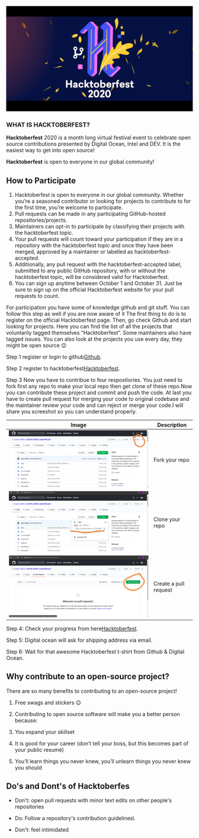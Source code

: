 <img src = "img//launch.png">

### WHAT IS HACKTOBERFEST?

**Hacktoberfest** 2020 is a month long virtual festival event to celebrate open source contributions presented by Digital Ocean, Intel and DEV. It is the easiest way to get into open source!

**Hacktoberfest** is open to everyone in our global community!


## How to Participate
1. Hacktoberfest is open to everyone in our global community. Whether you’re a seasoned contributor or looking for projects to contribute to for the first time, you’re welcome to participate.
2. Pull requests can be made in any participating GitHub-hosted repositories/projects.
3. Maintainers can opt-in to participate by classifying their projects with the hacktoberfest topic.
4. Your pull requests will count toward your participation if they are in a repository with the hacktoberfest topic and once they have been merged, approved by a maintainer or labelled as hacktoberfest-accepted.
5. Additionally, any pull request with the hacktoberfest-accepted label, submitted to any public GitHub repository, with or without the hacktoberfest topic, will be considered valid for Hacktoberfest.
6. You can sign up anytime between October 1 and October 31. Just be sure to sign up on the official Hacktoberfest website for your pull requests to count.


For participation you have some of knowledge github and git stuff. You can follow this step as well if you are now aware of it
The first thing to do is to register on the official Hacktoberfest page. Then, go check Github and start looking for projects. Here you can find the list of all the projects that voluntarily tagged themselves “Hacktoberfest”. Some maintainers also have tagged issues. You can also look at the projects you use every day, they might be open source 😉

Step 1 register or login to github[Github](https://github.com/).

Step 2 register to hacktoberfest[Hacktoberfest](https://hacktoberfest.digitalocean.com/).

Step 3 Now you have to contribue to four respostiories. You just need to fork first any repo to make your local repo then get clone of these repo.Now you can contribute these project and commit and push the code.
At last you have to create pull request for merging your code to original codebase and the maintainer review your code and can reject or merge your code.I will share you screeshot so you can understand properly.



Image | Description
------------ | -------------
 <img src = "img//fork.png"> | Fork your repo
<img src = "img//clone.png"> | Clone your repo
<img src = "img//pull.png"> | Create a pull request


Step 4: Check your progress from here[Hacktoberfest](https://hacktoberfest.digitalocean.com/).

Step 5: Digital ocean will ask for shipping address via email.

Step 6: Wait for that awesome Hacktoberfest t-shirt from Github & Digital Ocean.

## Why contribute to an open-source project?
There are so many benefits to contributing to an open-source project!


1. Free swags and stickers 😉

2. Contributing to open source software will make you a better person because:

3. You expand your skillset

4. It is good for your career (don’t tell your boss, but this becomes part of your public resumé)

5. You’ll learn things you never knew, you’ll unlearn things you never knew you should 


## Do's and Dont's of Hacktoberfes
* Don't: open pull requests with minor text edits on other people's repositories

* Do: Follow a repository's contribution guidelines\

* Don't: feel intimidated

 








